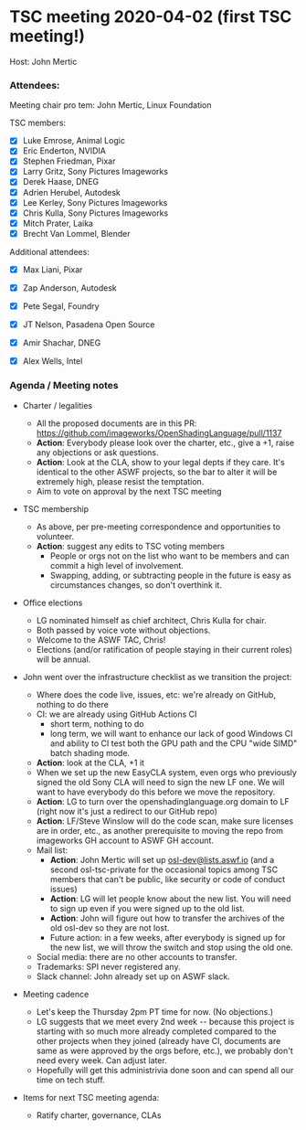 <!-- SPDX-License-Identifier: CC-BY-4.0 -->
<!-- Copyright Contributors to the Open Shading Language Project. -->

# TSC meeting 2020-04-02 (first TSC meeting!)

Host: John Mertic

### Attendees:

Meeting chair pro tem: John Mertic, Linux Foundation

TSC members:

  * [x] Luke Emrose, Animal Logic
  * [x] Eric Enderton, NVIDIA
  * [x] Stephen Friedman, Pixar
  * [x] Larry Gritz, Sony Pictures Imageworks
  * [x] Derek Haase, DNEG
  * [x] Adrien Herubel, Autodesk
  * [x] Lee Kerley, Sony Pictures Imageworks
  * [x] Chris Kulla, Sony Pictures Imageworks
  * [x] Mitch Prater, Laika
  * [x] Brecht Van Lommel, Blender

Additional attendees:

  * [x] Max Liani, Pixar
  * [x] Zap Anderson, Autodesk
  * [x] Pete Segal, Foundry
  * [x] JT Nelson, Pasadena Open Source
  * [x] Amir Shachar, DNEG
  * [x] Alex Wells, Intel


### Agenda / Meeting notes

* Charter / legalities
  - All the proposed documents are in this PR:
    https://github.com/imageworks/OpenShadingLanguage/pull/1137
  - **Action**: Everybody please look over the charter, etc., give a +1,
    raise any objections or ask questions.
  - **Action**: Look at the CLA, show to your legal depts if they care. It's
    identical to the other ASWF projects, so the bar to alter it will be
    extremely high, please resist the temptation.
  - Aim to vote on approval by the next TSC meeting

* TSC membership
  - As above, per pre-meeting correspondence and opportunities to
    volunteer.
  - **Action**: suggest any edits to TSC voting members
    - People or orgs  not on the list who want to be members and can commit
      a high level of involvement.
    - Swapping, adding, or subtracting people in the future is easy as
      circumstances changes, so don't overthink it.

* Office elections
  - LG nominated himself as chief architect, Chris Kulla for chair.
  - Both passed by voice vote without objections.
  - Welcome to the ASWF TAC, Chris!
  - Elections (and/or ratification of people staying in their current roles)
    will be annual.

* John went over the infrastructure checklist as we transition the project:
  - Where does the code live, issues, etc: we're already on GitHub, nothing
    to do there
  - CI: we are already using GitHub Actions CI
      - short term, nothing to do
      - long term, we will want to enhance our lack of good Windows CI and
        ability to CI test both the GPU path and the CPU "wide SIMD" batch
        shading mode.
  - **Action**: look at the CLA, +1 it
  - When we set up the new EasyCLA system, even orgs who previously signed
    the old Sony CLA will need to sign the new LF one. We will want to have
    everybody do this before we move the repository.
  - **Action**: LG to turn over the openshadinglanguage.org domain to LF
    (right now it's just a redirect to our GitHub repo)
  - **Action**: LF/Steve Winslow will do the code scan, make sure licenses
    are in order, etc., as another prerequisite to moving the repo from
    imageworks GH account to ASWF GH account.
  - Mail list:
    - **Action**: John Mertic will set up osl-dev@lists.aswf.io (and a
      second osl-tsc-private for the occasional topics among TSC members
      that can't be public, like security or code of conduct issues)
    - **Action**: LG will let people know about the new list. You will need
      to sign up even if you were signed up to the old list.
    - **Action**: John will figure out how to transfer the archives of the
      old osl-dev so they are not lost.
    - Future action: in a few weeks, after everybody is signed up for the
      new list, we will throw the switch and stop using the old one.
  - Social media: there are no other accounts to transfer.
  - Trademarks: SPI never registered any.
  - Slack channel: John already set up on ASWF slack.

* Meeting cadence
  - Let's keep the Thursday 2pm PT time for now. (No objections.)
  - LG suggests that we meet every 2nd week -- because this project is
    starting with so much more already completed compared to the other
    projects when they joined (already have CI, documents are same as were
    approved by the orgs before, etc.), we probably don't need every week.
    Can adjust later.
  - Hopefully will get this administrivia done soon and can spend all our
    time on tech stuff.

* Items for next TSC meeting agenda:
  - Ratify charter, governance, CLAs
